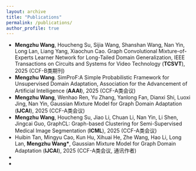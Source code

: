 ```yaml
---
layout: archive
title: "Publications"
permalink: /publications/
author_profile: true
---
```


+ **Mengzhu Wang**, Houcheng Su, Sijia Wang, Shanshan Wang, Nan Yin, Long Lan, Liang Yang, Xiaochun Cao. Graph Convolutional Mixture-of-Experts Learner Network for Long-Tailed Domain Generalization, IEEE Transactions on Circuits and Systems for Video Technology (**TCSVT**), 2025 (CCF-B类期刊)
+ **Mengzhu Wang**. SimProF:A Simple Probabilistic Framework for Unsupervised Domain Adaptation, Association for the Advancement of Artificial Intelligence (**AAAI**), 2025 (CCF-A类会议)
+ **Mengzhu Wang**, Wenhao Ren, Yu Zhang, Yanlong Fan, Dianxi Shi, Luoxi Jing, Nan Yin, Gaussian Mixture Model for Graph Domain Adaptation (**IJCAI**), 2025 (CCF-A类会议)
+ **Mengzhu Wang**, Houcheng Su, Jiao Li, Chuan Li, Nan Yin, Li Shen, Jingcai Guo, GraphCL: Graph-based Clustering for Semi-Supervised Medical Image Segmentation (**ICML**), 2025  (CCF-A类会议)
+ Huibin Tan, Mingyu Cao, Kun Hu, Xihuai He, Zhe Wang, Hao Li, Long Lan, **Mengzhu Wang\***, Gaussian Mixture Model for Graph Domain Adaptation (**IJCAI**), 2025 (CCF-A类会议, 通讯作者)
+ 
+ 
